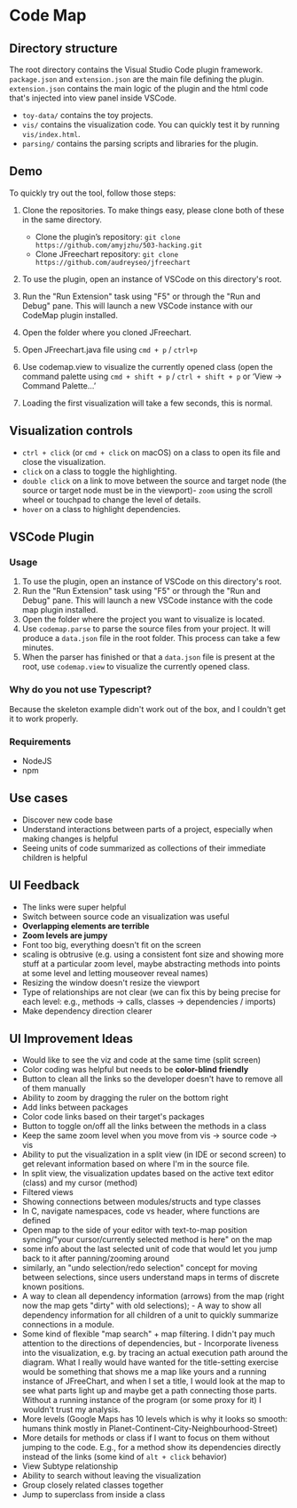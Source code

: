 # Code Map
## Directory structure
The root directory contains the Visual Studio Code plugin framework. `package.json` and `extension.json` are the main file defining the plugin. `extension.json` contains the main logic of the plugin and the html code that's injected into view panel inside VSCode.

- `toy-data/` contains the toy projects.
- `vis/` contains the visualization code. You can quickly test it by running `vis/index.html`.
- `parsing/` contains the parsing scripts and libraries for the plugin.

## Demo
To quickly try out the tool, follow those steps:

1. Clone the repositories. To make things easy, please clone both of these in the same directory.
    - Clone the plugin’s repository: `git clone https://github.com/amyjzhu/503-hacking.git`
    - Clone JFreechart repository: `git clone https://github.com/audreyseo/jfreechart`

2. To use the plugin, open an instance of VSCode on this directory's root.
3. Run the "Run Extension" task using "F5" or through the "Run and Debug" pane. This will launch a new VSCode instance with our CodeMap plugin installed.
4. Open the folder where you cloned JFreechart.
5. Open JFreechart.java file using `cmd + p` / `ctrl+p`
6. Use codemap.view to visualize the currently opened class (open the command palette using `cmd + shift + p` / `ctrl + shift + p` or ‘View -> Command Palette…’
7. Loading the first visualization will take a few seconds, this is normal.

## Visualization controls
- `ctrl + click` (or `cmd + click` on macOS) on a class to open its file and close the visualization.
- `click` on a class to toggle the highlighting.
- `double click` on a link to move between the source and target node (the source or target node must be in the viewport)- `zoom` using the scroll wheel or touchpad to change the level of details.
- `hover` on a class to highlight dependencies.

## VSCode Plugin

### Usage
1. To use the plugin, open an instance of VSCode on this directory's root.
2. Run the "Run Extension" task using "F5" or through the "Run and Debug" pane. This will launch a new VSCode instance with the code map plugin installed.
3. Open the folder where the project you want to visualize is located. 
4. Use `codemap.parse` to parse the source files from your project. It will produce a `data.json` file in the root folder. This process can take a few minutes.
5. When the parser has finished or that a `data.json` file is present at the root, use `codemap.view` to visualize the currently opened class.

### Why do you not use Typescript?
Because the skeleton example didn't work out of the box, and I couldn't get it to work properly.

### Requirements
- NodeJS
- npm

## Use cases
- Discover new code base
- Understand interactions between parts of a project, especially when making changes is helpful
- Seeing units of code summarized as collections of their immediate children is helpful

## UI Feedback
- The links were super helpful
- Switch between source code an visualization was useful
- **Overlapping elements are terrible**
- **Zoom levels are jumpy**
- Font too big, everything doesn't fit on the screen
- scaling is obtrusive (e.g. using a consistent font size and showing more stuff at a particular zoom level, maybe abstracting methods into points at some level and letting mouseover reveal names)
- Resizing the window doesn't resize the viewport
- Type of relationships are not clear (we can fix this by being precise for each level: e.g., methods -> calls, classes -> dependencies / imports)
- Make dependency direction clearer

## UI Improvement Ideas
- Would like to see the viz and code at the same time (split screen)
- Color coding was helpful but needs to be **color-blind friendly**
- Button to clean all the links so the developer doesn't have to remove all of them manually
- Ability to zoom by dragging the ruler on the bottom right
- Add links between packages
- Color code links based on their target's packages
- Button to toggle on/off all the links between the methods in a class
- Keep the same zoom level when you move from vis -> source code -> vis
- Ability to put the visualization in a split view (in IDE or second screen) to get relevant information based on where I'm in the source file.
- In split view, the visualization updates based on the active text editor (class) and my cursor (method)
- Filtered views
- Showing connections between modules/structs and type classes
- In C, navigate namespaces, code vs header, where functions are defined
- Open map to the side of your editor with text-to-map position syncing/"your cursor/currently selected method is here" on the map
- some info about the last selected unit of code that would let you jump back to it after panning/zooming around
- similarly, an "undo selection/redo selection" concept for moving between selections, since users understand maps in terms of discrete known positions. 
- A way to clean all dependency information (arrows) from the map (right now the map gets "dirty" with old selections); - A way to show all dependency information for all children of a unit to quickly summarize connections in a module. 
- Some kind of flexible "map search" + map filtering. I didn't pay much attention to the directions of dependencies, but - Incorporate liveness into the visualization, e.g. by tracing an actual execution path around the diagram. What I really would have wanted for the title-setting exercise would be something that shows me a map like yours and a running instance of JFreeChart, and when I set a title, I would look at the map to see what parts light up and maybe get a path connecting those parts. Without a running instance of the program (or some proxy for it) I wouldn't trust my analysis.
- More levels (Google Maps has 10 levels which is why it looks so smooth: humans think mostly in Planet-Continent-City-Neighbourhood-Street)
- More details for methods or class if I want to focus on them without jumping to the code. E.g., for a method show its dependencies directly instead of the links (some kind of `alt + click` behavior)
- View Subtype relationship
- Ability to search without leaving the visualization
- Group closely related classes together
- Jump to superclass from inside a class